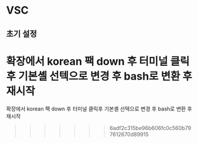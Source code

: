 # VSC
## 초기 설정
확장에서 korean 팩 down 후  터미널 클릭후  기본셸 선텍으로 변경 후 bash로 변환 후 재시작
=======
확장에서 korean 팩 down 후  터미널 클릭후  기본셸 선텍으로 변경 후 bash로 변환 후 재시작
>>>>>>> 6adf2c315be96b606fc0c560b797612670d89915
